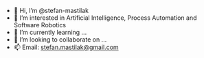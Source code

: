 - 👋 Hi, I’m @stefan-mastilak
- 👀 I’m interested in Artificial Intelligence, Process Automation and Software Robotics
- 🌱 I’m currently learning ...
- 💞️ I’m looking to collaborate on ...
- 📫 Email: stefan.mastilak@gmail.com

<!---
stefan-mastilak/stefan-mastilak is a ✨ special ✨ repository because its `README.md` (this file) appears on your GitHub profile.
You can click the Preview link to take a look at your changes.
--->

